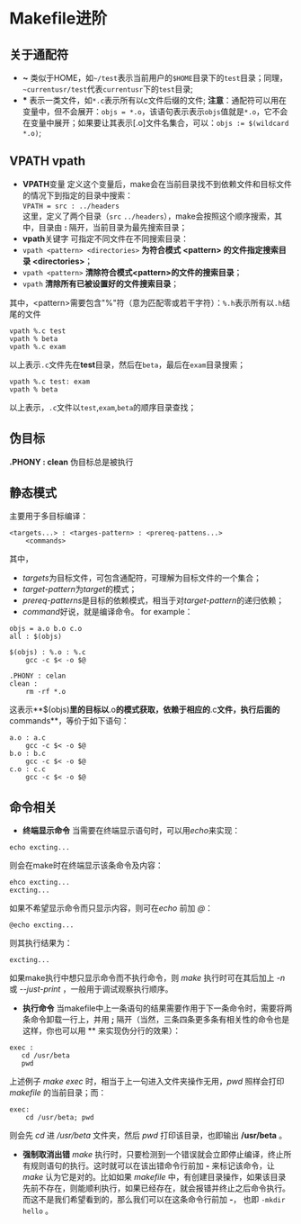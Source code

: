 # Makefile进阶
## 关于通配符
* **~**
类似于HOME，如`~/test`表示当前用户的`$HOME`目录下的`test`目录；同理，`~currentusr/test`代表`currentusr`下的`test`目录;
* **\***
 表示一类文件，如`*.c`表示所有以c文件后缀的文件;
 **注意**：通配符可以用在变量中，但不会展开：`objs = *.o`，该语句表示表示`objs`值就是`*.o`，它不会在变量中展开；如果要让其表示[.o]文件名集合，可以：`objs := $(wildcard *.o)`;

## VPATH vpath
* **VPATH**变量
定义这个变量后，make会在当前目录找不到依赖文件和目标文件的情况下到指定的目录中搜索：  
`VPATH = src : ../headers`  
这里，定义了两个目录（`src` `../headers`），make会按照这个顺序搜索，其中，目录由 **:** 隔开，当前目录为最先搜索目录；  
* **vpath**关键字
可指定不同文件在不同搜索目录：
 * `vpath <pattern> <directories>` **为符合模式 \<pattern> 的文件指定搜索目录 \<directories>**；
 * `vpath <pattern>`  **清除符合模式\<pattern>的文件的搜索目录**；  
 * `vpath`  **清除所有已被设置好的文件搜索目录**；

 其中，\<pattern>需要包含"%"符（意为匹配零或若干字符）：`%.h`表示所有以`.h`结尾的文件
 ```
 vpath %.c test
 vpath % beta
 vpath %.c exam
```
以上表示`.c`文件先在**test**目录，然后在`beta`，最后在`exam`目录搜索；
```
vpath %.c test: exam
vpath % beta
```
以上表示，`.c`文件以`test`,`exam`,`beta`的顺序目录查找；

## 伪目标
 **.PHONY : clean** 伪目标总是被执行

## 静态模式    
 主要用于多目标编译：   
 ```
 <targets...> : <targes-pattern> : <prereq-pattens...>
     <commands>
 ```
其中，
* *targets*为目标文件，可包含通配符，可理解为目标文件的一个集合；
* *target-pattern*为*target*的模式；
* *prereq-patterns*是目标的依赖模式，相当于对*target-pattern*的递归依赖；
* *command*好说，就是编译命令。
 for example：    
 ```
 objs = a.o b.o c.o
 all : $(objs)

 $(objs) : %.o : %.c      
     gcc -c $< -o $@    

 .PHONY : celan
 clean :
     rm -rf *.o

 ```
 这表示**$(objs)**里的目标以**.o**的模式获取，依赖于相应的**.c**文件，执行后面的**commands**，等价于如下语句：    
 ```
 a.o : a.c
     gcc -c $< -o $@    
 b.o : b.c    
     gcc -c $< -o $@
 c.o : c.c
     gcc -c $< -o $@
 ```

## 命令相关
* **终端显示命令**
 当需要在终端显示语句时，可以用*echo*来实现：
 ```
 echo excting...
 ```
 则会在make时在终端显示该条命令及内容：
 ```
 ehco excting...
 excting...
 ```
 如果不希望显示命令而只显示内容，则可在*echo* 前加 *@*：
 ```
 @echo excting...
 ```
 则其执行结果为：
 ```
 excting...
 ```
 如果make执行中想只显示命令而不执行命令，则 *make* 执行时可在其后加上 *-n* 或 *--just-print* ，一般用于调试观察执行顺序。

* **执行命令**
 当makefile中上一条语句的结果需要作用于下一条命令时，需要将两条命令卸载一行上，并用 **;** 隔开（当然，三条四条更多条有相关性的命令也是这样，你也可以用 *\* 来实现伪分行的效果）：
 ```
 exec :
    cd /usr/beta
    pwd
```
上述例子 *make exec* 时，相当于上一句进入文件夹操作无用，*pwd* 照样会打印 *makefile* 的当前目录；而：
```
exec:
    cd /usr/beta; pwd
```
则会先 *cd* 进 */usr/beta* 文件夹，然后 *pwd* 打印该目录，也即输出 **/usr/beta** 。

* **强制取消出错**
 *make* 执行时，只要检测到一个错误就会立即停止编译，终止所有规则语句的执行。这时就可以在该出错命令行前加 **-** 来标记该命令，让 *make* 认为它是对的。比如如果 *makefile* 中，有创建目录操作，如果该目录先前不存在，则能顺利执行，如果已经存在，就会报错并终止之后命令执行。而这不是我们希望看到的，那么我们可以在这条命令行前加 **-**， 也即 `-mkdir hello` 。
